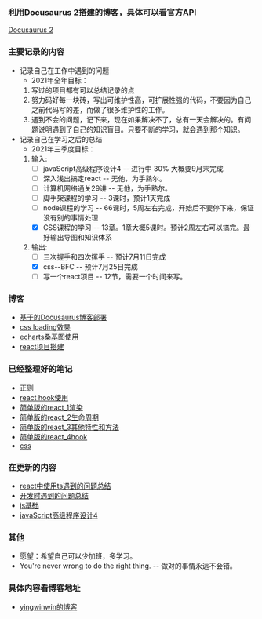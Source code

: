 ### 利用Docusaurus 2搭建的博客，具体可以看官方API
[Docusaurus 2](https://v2.docusaurus.io/)

### 主要记录的内容
- 记录自己在工作中遇到的问题
    - 2021年全年目标：
    1. 写过的项目都有可以总结记录的点
    2. 努力码好每一块砖，写出可维护性高，可扩展性强的代码，不要因为自己之前代码写的差，而做了很多维护性的工作。
    3. 遇到不会的问题，记下来，现在如果解决不了，总有一天会解决的。有问题说明遇到了自己的知识盲目。只要不断的学习，就会遇到那个知识。
- 记录自己在学习之后的总结
    - 2021年三季度目标：
    1. 输入: 
       - [ ] javaScript高级程序设计4 -- 进行中 30% 大概要9月末完成
       - [ ] 深入浅出搞定react -- 无他，为手熟尔。
       - [ ] 计算机网络通关29讲 -- 无他，为手熟尔。
       - [ ] 脚手架课程的学习 -- 3课时，预计1天完成
       - [ ] node课程的学习 -- 66课时，5周左右完成，开始后不要停下来，保证没有别的事情处理
       - [x] CSS课程的学习 -- 13章。1章大概5课时。预计2周左右可以搞完。最好输出导图和知识体系
    2. 输出:
       - [ ] 三次握手和四次挥手 -- 预计7月11日完成
       - [x] css--BFC -- 预计7月25日完成
       - [ ] 写一个react项目 -- 12节，需要一个时间来写。
### 博客
- [基于的Docusaurus博客部署](https://yingwinwin.github.io/blog/%E4%BD%BF%E7%94%A8docusaurus%E6%90%AD%E5%BB%BA%E5%8D%9A%E5%AE%A2%EF%BC%8C%E5%B9%B6%E9%83%A8%E7%BD%B2%E5%88%B0github%20pages)
- [css loading效果](https://yingwinwin.github.io/blog/%E4%BD%BF%E7%94%A8css3%E5%81%9A%E4%B8%80%E4%B8%AAloading%E6%95%88%E6%9E%9C)
- [echarts桑基图使用](https://yingwinwin.github.io/blog/echarts%E6%A1%91%E5%9F%BA%E5%9B%BE%E7%9A%84%E4%BD%BF%E7%94%A8%E5%92%8C%E6%80%BB%E7%BB%93)
- [react项目搭建](https://yingwinwin.github.io/blog/react%E9%A1%B9%E7%9B%AE%E6%90%AD%E5%BB%BA)

### 已经整理好的笔记
- [正则](https://yingwinwin.github.io/docs/)
- [react hook使用](https://yingwinwin.github.io/docs/reactHook)
- [简单版的react_1渲染](https://yingwinwin.github.io/docs/react_render)
- [简单版的react_2生命周期](https://yingwinwin.github.io/docs/react_lifecycle)
- [简单版的react_3其他特性和方法](https://yingwinwin.github.io/docs/react_advance)
- [简单版的react_4hook](https://yingwinwin.github.io/docs/react_hooks)
- [css](https://yingwinwin.github.io/docs/css_definition)

### 在更新的内容
- [react中使用ts遇到的问题总结](https://yingwinwin.github.io/docs/reactUseTs)
- [开发时遇到的问题总结](https://yingwinwin.github.io/docs/errors)
- [js基础](https://yingwinwin.github.io/docs/js_base)
- [javaScript高级程序设计4](https://yingwinwin.github.io/docs/js4)
### 其他

- 愿望：希望自己可以少加班，多学习。
- You're never wrong to do the right thing. -- 做对的事情永远不会错。
### 具体内容看博客地址
- [yingwinwin的博客](https://yingwinwin.github.io/)
